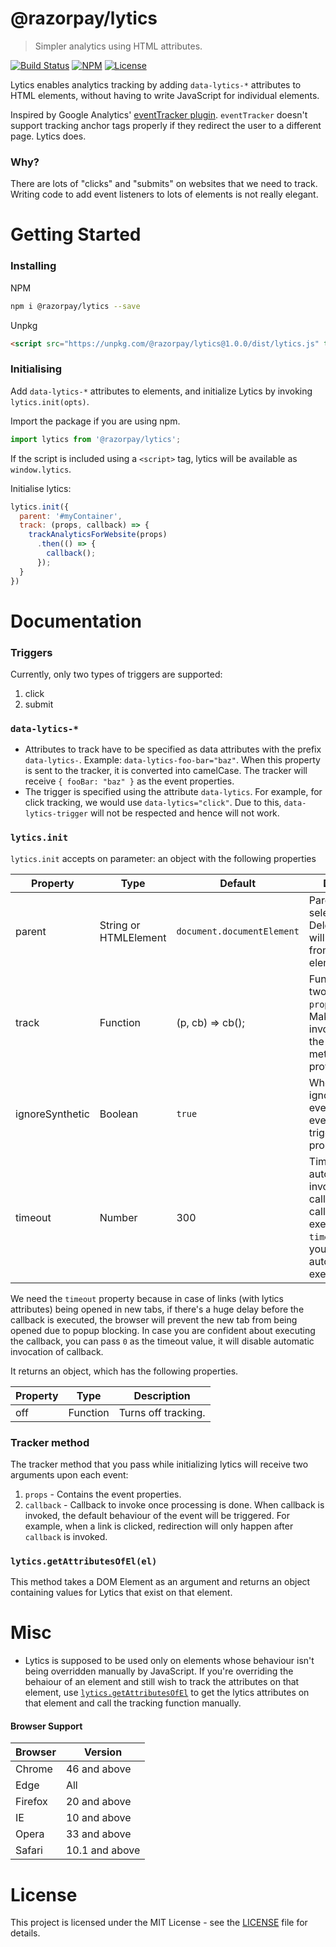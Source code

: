 # @razorpay/lytics
> Simpler analytics using HTML attributes.

<a href="https://travis-ci.com/razorpay/lytics.js" title="Build Status"><img src="https://api.travis-ci.com/razorpay/lytics.js.svg?branch=master" alt="Build Status" /></a> <a href="https://www.npmjs.com/package/@razorpay/lytics" title="NPM"><img src="https://img.shields.io/npm/v/@razorpay/lytics.svg" alt="NPM" /></a> <a href="https://github.com/razorpay/lytics.js/tree/master/LICENSE" title="License"><img src="https://img.shields.io/github/license/razorpay/lytics.js.svg" alt="License"/></a>

Lytics enables analytics tracking by adding `data-lytics-*` attributes to HTML elements, without having to write JavaScript for individual elements.

Inspired by Google Analytics' [eventTracker plugin](https://github.com/googleanalytics/autotrack/blob/master/docs/plugins/event-tracker.md). `eventTracker` doesn't support tracking anchor tags properly if they redirect the user to a different page. Lytics does.

### Why?

There are lots of "clicks" and "submits" on websites that we need to track. Writing code to add event listeners to lots of elements is not really elegant.

# Getting Started

### Installing

NPM
```bash
npm i @razorpay/lytics --save
```

Unpkg
```html
<script src="https://unpkg.com/@razorpay/lytics@1.0.0/dist/lytics.js" type="text/javascript"></script>
```

### Initialising

Add `data-lytics-*` attributes to elements, and initialize Lytics by invoking `lytics.init(opts)`.

Import the package if you are using npm.

```js
import lytics from '@razorpay/lytics';
```

If the script is included using a `<script>` tag, lytics will be available as `window.lytics`.

Initialise lytics:
```js
lytics.init({
  parent: '#myContainer',
  track: (props, callback) => {
    trackAnalyticsForWebsite(props)
      .then(() => {
        callback();
      });
  }
})
```

# Documentation

### Triggers

Currently, only two types of triggers are supported:
1. click
2. submit

### `data-lytics-*`

- Attributes to track have to be specified as data attributes with the prefix `data-lytics-`. Example: `data-lytics-foo-bar="baz"`. When this property is sent to the tracker, it is converted into camelCase. The tracker will receive `{ fooBar: "baz" }` as the event properties.
- The trigger is specified using the attribute `data-lytics`. For example, for click tracking, we would use `data-lytics="click"`. Due to this, `data-lytics-trigger` will not be respected and hence will not work.

### `lytics.init`

`lytics.init` accepts on parameter: an object with the following properties

| Property | Type | Default | Description |
| --- | --- | --- | --- |
| parent | String or HTMLElement | `document.documentElement` | Parent element or selector. Delegated events will be listened from this element. |
| track | Function | (p, cb) => cb(); | Function that gets two parameters: `props`, `callback`. Make sure to invoke callback in the tracking method that you provide. |
| ignoreSynthetic | Boolean | `true` | Whether or not to ignore synthetic events. Synthetic events are events triggered programmatically. |
| timeout | Number | 300 | Timeout for automatic invocation of callback. If the callback isn't executed within `timeout` ms by you, it will automatically be executed.

We need the `timeout` property because in case of links (with lytics attributes) being opened in new tabs, if there's a huge delay before the callback is executed, the browser will prevent the new tab from being opened due to popup blocking. In case you are confident about executing the callback, you can pass `0` as the timeout value, it will disable automatic invocation of callback.

It returns an object, which has the following properties.

| Property | Type | Description |
| --- | --- | --- |
| off | Function | Turns off tracking. |

### Tracker method

The tracker method that you pass while initializing lytics will receive two arguments upon each event:
1. `props` - Contains the event properties.
2. `callback` - Callback to invoke once processing is done. When callback is invoked, the default behaviour of the event will be triggered. For example, when a link is clicked, redirection will only happen after `callback` is invoked.

### `lytics.getAttributesOfEl(el)`

This method takes a DOM Element as an argument and returns an object containing values for Lytics that exist on that element.

# Misc

- Lytics is supposed to be used only on elements whose behaviour isn't being overridden manually by JavaScript. If you're overriding the behaiour of an element and still wish to track the attributes on that element, use [`lytics.getAttributesOfEl`](#lyticsgetattributesofelel) to get the lytics attributes on that element and call the tracking function manually.

#### Browser Support

| Browser | Version |
| --- | --- |
| Chrome | 46 and above |
| Edge | All |
| Firefox | 20 and above |
| IE | 10 and above |
| Opera | 33 and above |
| Safari | 10.1 and above |

# License

This project is licensed under the MIT License - see the [LICENSE](LICENSE) file for details.
